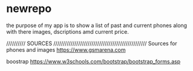 # newrepo
the purpose of my app is to show a list of past and current phones along with there images, dscriptions amd current price.





////////// SOURCES /////////////////////////////////////////////////
Sources for phones and images
https://www.gsmarena.com

boostrap
https://www.w3schools.com/bootstrap/bootstrap_forms.asp